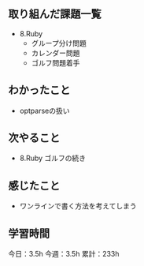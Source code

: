 ## 取り組んだ課題一覧

- 8.Ruby
  - グループ分け問題
  - カレンダー問題
  - ゴルフ問題着手

## わかったこと

- optparseの扱い

## 次やること

- 8.Ruby ゴルフの続き

## 感じたこと

- ワンラインで書く方法を考えてしまう

## 学習時間

今日：3.5h
今週：3.5h
累計：233h


